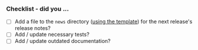 ### Checklist - did you ...

<!-- If any of the following items aren't relevant to your contribution,
     please either tick them or use ~strikethrough~ so we know you've gone
     through the checklist. -->

- [ ] Add a file to the `news` directory ([using the template](https://github.com/conda/constructor/blob/main/news/TEMPLATE)) for the next release's release notes?
     <!-- All "significant" changes should get an entry:
            - user-facing changes or enhancements
            - bug fixes
            - deprecations
            - documentation updates
            - etc -->
- [ ] Add / update necessary tests?
- [ ] Add / update outdated documentation?
